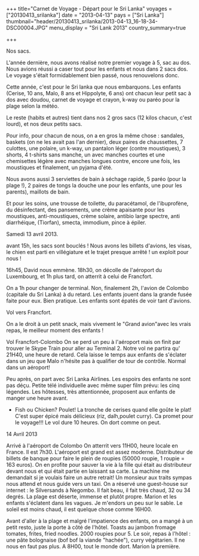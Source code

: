 +++
title="Carnet de Voyage - Départ pour le Sri Lanka"
voyages = ["20130413_srilanka"]
date = "2013-04-13"
pays = ["Sri Lanka"]
thumbnail="header/20130413_srilanka/2013-04-13_16-18-34-DSC00004.JPG"
menu_display = "Sri Lank 2013"
country_summary=true


+++



Nos sacs.

L'année dernière, nous avons réalisé notre premier voyage à 5, sac au dos.
Nous avions réussi a caser tout pour les enfants et nous dans 2 sacs dos. 
Le voyage s'était formidablement bien passé, nous renouvelons donc.

Cette année, c'est pour le Sri lanka que nous embarquons. Les enfants (Cerise, 10 ans, Malo, 8 ans et Hippolyte, 6 ans) ont chacun leur petit sac à dos avec doudou, carnet de voyage et crayon, k-way ou paréo pour la plage selon la météo.

Le reste (habits et autres) tient dans nos 2 gros sacs  (12 kilos chacun, c'est lourd), et nos deux petits sacs.

Pour info, pour chacun de nous, on a en gros la même chose : sandales, baskets (on ne les avait pas l'an dernier), deux paires de chaussettes, 7 culottes, une polaire, un k-way, un pantalon léger (contre moustiques), 3 shorts, 4 t-shirts sans manche, un avec manches courtes et une chemisettes légère avec manches longues contre, encore une fois, les moustiques et finalement, un pyjama d'été. 

Nous avons aussi 3 serviettes de bain à séchage rapide, 5 paréo (pour la plage !), 2 paires de tongs la douche une pour les enfants, une pour les parents), maillots de bain.

Et pour les soins, une trousse de toilette, du paracétamol, de l'ibuprofène, du désinfectant, des pansements, une crème apaisante pour les moustiques, anti-moustiques, crème solaire, antibio large spectre, anti diarrhéique, (Tiorfan), smecta, immodium, pince à épiler.

Samedi 13 avril 2013.

avant 15h, les sacs sont bouclés ! Nous avons les billets d'avions, les visas, le chien est parti en villégiature et le trajet presque arrêté ! un exploit pour nous !

16h45, David nous emmène.
18h30, on décolle de l'aéroport du Luxembourg, et 1h plus tard, on atterrit à celui de Francfort.

On a 1h pour changer de terminal. Non, finalement 2h, l'avion de Colombo (capitale du Sri Lanka) à du retard.
Les enfants jouent dans la grande fusée faite pour eux. Bien pratique.
Les enfants sont épatés de voir tant d'avions.


Vol vers Francfort.

On a le droit à un petit snack, mais vivement le "Grand avion"avec les vrais repas, le meilleur moment des enfants !

Vol Francfort-Colombo
On se perd un peu à l'aéroport mais on finit par trouver le Skype Train pour aller au Terminal 2. Notre vol ne partira qu' 21H40, une heure de retard. Cela laisse le temps aux enfants de s'éclater dans un jeu que Malo n'hésite pas à qualifier de tour de contrôle. Normal dans un aéroport!

Peu après, on part avec Sri Lanka Airlines. Les espoirs des enfants ne sont pas déçu. Petite télé individuelle avec même super film prévu: les cinq légendes.
Les hôtesses, très attentionnée, proposent aux enfants de manger une heure avant.
- Fish ou Chicken? Poulet! 
La tronche de cerises quand elle goûte le plat! C'est super épicé mais délicieux (riz, dalh,poulet curry). Ca promet pour le voyage!!! 
Le vol dure 10 heures. On dort comme on peut.



14 Avril 2013

Arrivé à l'aéroport de Colombo
On atterrit vers 11H00, heure locale en France. Il est 7h30. L'aéroport est grand est assez moderne. Distributeur de billets de banque pour faire le plein de roupies (50000 roupie, 1 roupie = 163 euros). On en profite pour sauver la vie à la fille qui était au distributeur devant nous et qui était partie en laissant sa carte. La machine me demandait si je voulais faire un autre retrait! 
Un monsieur aux traits sympas nous attend et nous guide vers un taxi. On a réservé une guest-house sur internet : le Silversands à Negombo.
Il fait beau, il fait très chaud, 32 ou 34 degrés. La plage est déserte, immense et plutôt propre. Marion et les enfants s'éclatent dans les vagues. Je m'endors un peu sur le sable. Le soleil est moins chaud, il est quelque chose comme 16H00. 

Avant d'aller à la plage et malgré l'impatience des enfants, on a mangé à un petit resto, juste la porte à côté de l'hôtel. Toasts au jambon fromage tomates, frites, fried noodles. 2000 roupies pour 5. Le soir, repas à l'hôtel : une pâte bolognaise (bof bof la viande "hachée"), curry végétarien. Il ne nous en faut pas plus. A 8H00, tout le monde dort. Marion la première.


